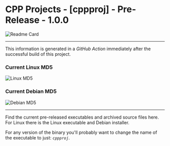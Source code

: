 # CPP Projects - [cppproj] - Pre-Release - 1.0.0

![Readme Card](https://github-readme-stats.vercel.app/api/pin/?username=Lateralus138&repo=cppproject_linux)

---

This information is generated in a *GitHub Action* immediately after the successful build of this project.

### Current Linux MD5

![Linux MD5](https://img.shields.io/endpoint?url=https://raw.githubusercontent.com/Lateralus138/cppproject_linux/master/docs/json/cppproj_linux_md5.json)

### Current Debian MD5

![Debian MD5](https://img.shields.io/endpoint?url=https://raw.githubusercontent.com/Lateralus138/cppproject_linux/master/docs/json/cppproj_debian_md5.json)

---

Find the current pre-released executables and archived source files here. For Linux there is the Linux executable and Debian installer&#46;

For any version of the binary you&#39;ll probably want to change the name of the executable to just&#58; *`cppproj`*&#46;

